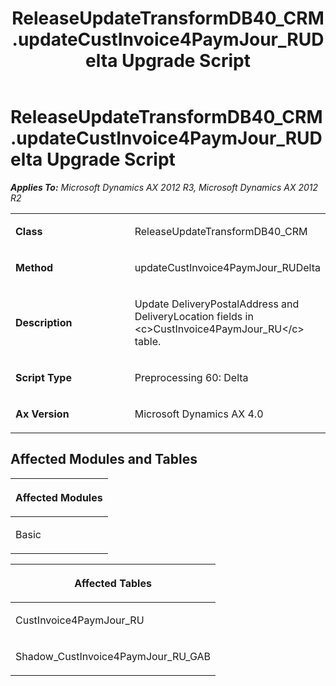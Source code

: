 ﻿---
title: ReleaseUpdateTransformDB40_CRM.updateCustInvoice4PaymJour_RUDelta Upgrade Script
TOCTitle: ReleaseUpdateTransformDB40_CRM.updateCustInvoice4PaymJour_RUDelta Upgrade Script
ms:assetid: 123d08c4-caf8-5d04-c9d9-f35ac3297c29
ms:mtpsurl: https://msdn.microsoft.com/en-us/library/JJ735838(v=AX.60)
ms:contentKeyID: 49706748
ms.date: 05/18/2015
mtps_version: v=AX.60
---

# ReleaseUpdateTransformDB40\_CRM.updateCustInvoice4PaymJour\_RUDelta Upgrade Script 


_**Applies To:** Microsoft Dynamics AX 2012 R3, Microsoft Dynamics AX 2012 R2_

<table>
<colgroup>
<col style="width: 50%" />
<col style="width: 50%" />
</colgroup>
<tbody>
<tr class="odd">
<td><p><strong>Class</strong></p></td>
<td><p>ReleaseUpdateTransformDB40_CRM</p></td>
</tr>
<tr class="even">
<td><p><strong>Method</strong></p></td>
<td><p>updateCustInvoice4PaymJour_RUDelta</p></td>
</tr>
<tr class="odd">
<td><p><strong>Description</strong></p></td>
<td><p>Update DeliveryPostalAddress and DeliveryLocation fields in &lt;c&gt;CustInvoice4PaymJour_RU&lt;/c&gt; table.</p></td>
</tr>
<tr class="even">
<td><p><strong>Script Type</strong></p></td>
<td><p>Preprocessing 60: Delta</p></td>
</tr>
<tr class="odd">
<td><p><strong>Ax Version</strong></p></td>
<td><p>Microsoft Dynamics AX 4.0</p></td>
</tr>
</tbody>
</table>


## Affected Modules and Tables

<table>
<colgroup>
<col style="width: 100%" />
</colgroup>
<thead>
<tr class="header">
<th><p>Affected Modules</p></th>
</tr>
</thead>
<tbody>
<tr class="odd">
<td><p>Basic</p></td>
</tr>
</tbody>
</table>


<table>
<colgroup>
<col style="width: 100%" />
</colgroup>
<thead>
<tr class="header">
<th><p>Affected Tables</p></th>
</tr>
</thead>
<tbody>
<tr class="odd">
<td><p>CustInvoice4PaymJour_RU</p></td>
</tr>
<tr class="even">
<td><p>Shadow_CustInvoice4PaymJour_RU_GAB</p></td>
</tr>
</tbody>
</table>

  


